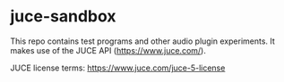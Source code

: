 # juce-sandbox

This repo contains test programs and other audio plugin experiments. It makes use of the JUCE API (https://www.juce.com/).

JUCE license terms: https://www.juce.com/juce-5-license

